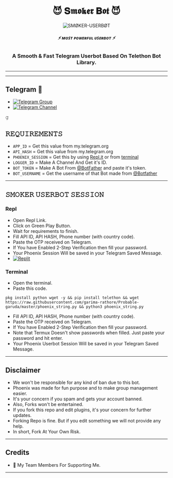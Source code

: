 <h1 align="center">
  <b>😈 𝐒𝖒𝖔𝖐𝖊𝖗 𝐁𝖔𝖙 😈 </b>
</h1>

<p align="center">
  <img src="https://telegra.ph/file/d6f210ec905d3eb385410.jpg" alt="SMØKER-USERBØT">
</p>

<h6 align="center">
  <b>⚡ ᴍᴏꜱᴛ ᴘᴏᴡᴇʀꜰᴜʟ ᴜꜱᴇʀʙᴏᴛ ⚡</b>
</h6>

<h3 align="center">
  <b>A Smooth & Fast Telegram Userbot Based On Telethon Bot Library.</b>
</h3>

------


------
## Telegram 🏪
- [![Telegram Group](https://img.shields.io/badge/Telegram-Group-brightgreen)](https://t.me/smoker_ki_janta)
- [![Telegram Channel](https://img.shields.io/badge/Telegram-Channel-brightgreen)](https://t.me/SMOKER_UB)

𝚐




## 𝚁𝙴𝚀𝚄𝙸𝚁𝙴𝙼𝙴𝙽𝚃𝚂

- `APP_ID`  =  Get this value from my.telegram.org
- `API_HASH`  =  Get this value from my.telegram.org
- `PHOENIX_SESSION`  =  Get this by using [Repl.it](#Repl) or from [terminal](#Terminal)
- `LOGGER_ID`  =  Make A Channel And Get it's ID.
- `BOT_TOKEN`  =  Make A Bot From [@BotFather](https://t.me/botfather) and paste it's token.
- `BOT_USERNAME`  =  Get the username of that Bot made from [@Botfather](https://t.me/botfather)

------
## 𝚂𝙼𝙾𝙺𝙴𝚁 𝚄𝚂𝙴𝚁𝙱𝙾𝚃 𝚂𝙴𝚂𝚂𝙸𝙾𝙽

### Repl
- Open Repl Link.
- Click on Green Play Button.
- Wait for requirements to finish.
- Fill API ID, API HASH, Phone number (with country code).
- Paste the OTP received on Telegram.
- If You have Enabled 2-Step Verification then fill your password.
- Your Phoenix Session Will be saved in your Telegram Saved Message.
- [![Replit](https://telegra.ph/file/62373cd32c90fabefee7c.jpg)](https://replit.com/@garimarathore/Phoenix?v=1)

### Terminal
- Open the terminal.
- Paste this code.

`pkg install python wget -y && pip install telethon && wget https://raw.githubusercontent.com/garima-rathore/Probable-garuda/master/phoenix_string.py && python3 phoenix_string.py`
- Fill API ID, API HASH, Phone number (with country code).
- Paste the OTP received on Telegram.
- If You have Enabled 2-Step Verification then fill your password.
- Note that Termux Doesn't show passwords when filled. Just paste your password and hit enter.
- Your Phoenix Userbot Session Will be saved in your Telegram Saved Message.

------
## Disclaimer
- We won't be responsible for any kind of ban due to this bot.
- Phoenix was made for fun purpose and to make group management easier.
- It's your concern if you spam and gets your account banned.
- Also, Forks won't be entertained.
- If you fork this repo and edit plugins, it's your concern for further updates.
- Forking Repo is fine. But if you edit something we will not provide any help.
- In short, Fork At Your Own Risk.

------
## Credits


- 💖 My Team Members For Supporting Me.

------
